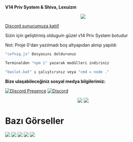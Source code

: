 
**V14 Priv System & Shiva, Lexuizm**

<div align="center">
    <img src="https://komarev.com/ghpvc/?username=shewnsex&color=yellow"/>
</div>

<a href="https://discord.gg/dwW9CQw8C6" target="_blank">Discord sunucumuza katıl!</a>


Sizin için geliştirmiş oldugum güzel v14 Priv System botudur

Not: Proje 0'dan yazılmadı boş altyapıdan alınıp yapıldı

```js
"cofnig.js" Dosyasını doldurunuz

Terminalden "npm i" yazarak modülleri indiriniz

"baslat.bat" ı çalıştırınız veya "cmd = node ."
```

**Bize ulaşabileceğiniz sosyal medya bilgilerimiz:**

[![Discord Presence](https://lanyard.cnrad.dev/api/921504197675991131)](https://discord.com/users/921504197675991131)
 [![Discord](https://lanyard.cnrad.dev/api/920738699032014848)](https://discord.com/users/920738699032014848)


 <p align="center">
 <a href="https://discord.com/users/921504197675991131" target"blank_"><img src="https://img.shields.io/badge/Discord%20-7289DA.svg?&style=for-the-badge&logo=discord&logoColor=white"></a>
  <a href="https://github.com/shivaxrq" target"blank_"><img src="https://img.shields.io/badge/GitHub%20-191717.svg?&style=for-the-badge&logo=github&logoColor=white"></a>

# Bazı Görseller  

<img  src="https://cdn.discordapp.com/attachments/1214530542842945596/1214603063873245194/image.png?ex=65f9b640&is=65e74140&hm=5558956e189323040be54941f5ab2ec76f2f57c8f7364a17e82e3d8479cdda07&">
<img  src="https://cdn.discordapp.com/attachments/1214530542842945596/1214603127479738448/image.png?ex=65f9b64f&is=65e7414f&hm=6b21426f580519ac49de04ba7bc431afb0dd6c83e4e005015f30c937ab1d64ab&">
<img  src="https://cdn.discordapp.com/attachments/1214530542842945596/1214603194014105640/image.png?ex=65f9b65f&is=65e7415f&hm=77e38447bf7feb95d59dc9816e9219abb7b3b66faebc496c133d83d0280c3516&">
<img  src="https://cdn.discordapp.com/attachments/1214530542842945596/1214603244681302137/image.png?ex=65f9b66b&is=65e7416b&hm=5e01b271a8e1bf1f04a14830c7f0b1c7f915cf0490a9ba34ddbe6b5b868e85a4&">
<img  src="https://cdn.discordapp.com/attachments/1214530542842945596/1214603490232504381/image.png?ex=65f9b6a6&is=65e741a6&hm=abe3d5001bd7dc0b47bfcfa575217f52c79441faae286e0fe5cff6586e8d3eb5&">
<img  src="">
<img  src="">
